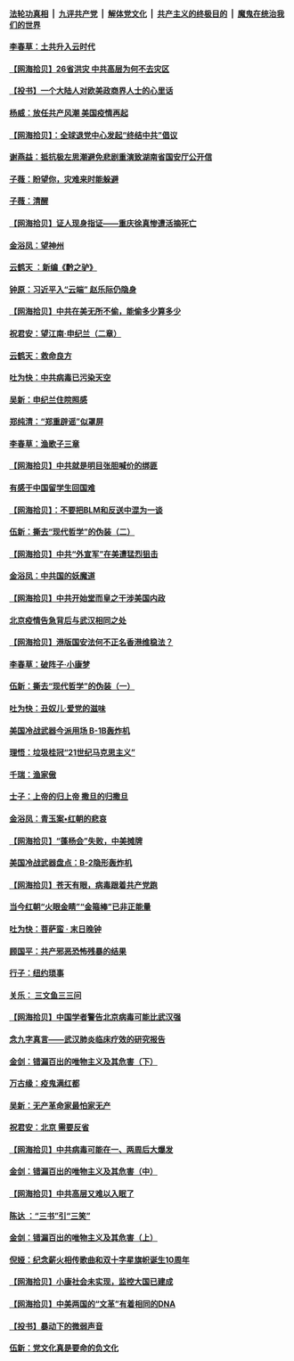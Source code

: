 ####  [法轮功真相](../../../../basic/blob/master/README.md?t=07011831) &nbsp;|&nbsp; [九评共产党](../../../../9ping.md/blob/master/README.md?t=07011831) &nbsp;|&nbsp; [解体党文化](../../../../jtdwh.md/blob/master/README.md?t=07011831)  &nbsp;|&nbsp; [共产主义的终极目的](../../../../gczydzjmd.md/blob/master/README.md?t=07011831) &nbsp;|&nbsp; [魔鬼在统治我们的世界](../../../../mgztzwmdsj.md/blob/master/README.md?t=07011831) 

#### [李春草：土共升入云时代](../pages/nsc993/n12223920.md?t=07011831) 

#### [【网海拾贝】26省洪灾 中共高层为何不去灾区](../pages/nsc993/n12223360.md?t=07011831) 

#### [【投书】一个大陆人对欧美政商界人士的心里话](../pages/nsc993/n12221489.md?t=07011831) 

#### [杨威：放任共产风潮 美国疫情再起](../pages/nsc993/n12220695.md?t=07011831) 

#### [【网海拾贝】：全球退党中心发起“终结中共”倡议](../pages/nsc993/n12220970.md?t=07011831) 

#### [谢燕益：抵抗极左思潮避免悲剧重演致湖南省国安厅公开信](../pages/nsc993/n12218887.md?t=07011831) 

#### [子薇：盼望你，灾难来时能躲避](../pages/nsc993/n12218425.md?t=07011831) 

#### [子薇：清醒](../pages/nsc993/n12218396.md?t=07011831) 

#### [【网海拾贝】证人现身指证——重庆徐真惨遭活摘死亡](../pages/nsc993/n12218278.md?t=07011831) 

#### [金浴凤：望神州](../pages/nsc993/n12218049.md?t=07011831) 

#### [云鹤天 ：新编《黔之驴》](../pages/nsc993/n12218038.md?t=07011831) 

#### [钟原：习近平入“云端” 赵乐际仍隐身](../pages/nsc993/n12217720.md?t=07011831) 

#### [【网海拾贝】中共在美无所不偷，能偷多少算多少](../pages/nsc993/n12216875.md?t=07011831) 

#### [祝君安：望江南·申纪兰（二章）](../pages/nsc993/n12216556.md?t=07011831) 

#### [云鹤天：救命良方](../pages/nsc993/n12216543.md?t=07011831) 

#### [吐为快：中共病毒已污染天空](../pages/nsc993/n12215786.md?t=07011831) 

#### [吴新：申纪兰住院照感](../pages/nsc993/n12215730.md?t=07011831) 

#### [郑纯清：“郑重辟谣”似罩屏](../pages/nsc993/n12215700.md?t=07011831) 

#### [李春草：渔歌子三章](../pages/nsc993/n12215653.md?t=07011831) 

#### [【网海拾贝】中共就是明目张胆喊价的绑匪](../pages/nsc993/n12215381.md?t=07011831) 

#### [有感于中国留学生回国难](../pages/nsc993/n12212960.md?t=07011831) 

#### [【网海拾贝】：不要把BLM和反送中混为一谈](../pages/nsc993/n12213076.md?t=07011831) 

#### [伍新：撕去“现代哲学”的伪装（二）](../pages/nsc993/n12211310.md?t=07011831) 

#### [【网海拾贝】中共“外宣军”在美遭猛烈狙击](../pages/nsc993/n12211190.md?t=07011831) 

#### [金浴凤：中共国的妖魔道](../pages/nsc993/n12208163.md?t=07011831) 

#### [【网海拾贝】中共开始堂而皇之干涉美国内政](../pages/nsc993/n12205646.md?t=07011831) 

#### [北京疫情告急背后与武汉相同之处](../pages/nsc993/n12201610.md?t=07011831) 

#### [【网海拾贝】港版国安法何不正名香港维稳法？](../pages/nsc993/n12203675.md?t=07011831) 

#### [李春草：破阵子·小康梦](../pages/nsc993/n12202996.md?t=07011831) 

#### [伍新：撕去“现代哲学”的伪装（一）](../pages/nsc993/n12202666.md?t=07011831) 

#### [吐为快：丑奴儿·爱党的滋味](../pages/nsc993/n12202630.md?t=07011831) 

#### [美国冷战武器今派用场 B-1B轰炸机](../pages/nsc993/n12202368.md?t=07011831) 

#### [理悟：垃圾桂冠“21世纪马克思主义”](../pages/nsc993/n12201220.md?t=07011831) 

#### [千瑞：渔家傲](../pages/nsc993/n12201174.md?t=07011831) 

#### [士子：上帝的归上帝 撒旦的归撒旦](../pages/nsc993/n12199902.md?t=07011831) 

#### [金浴凤：青玉案•红朝的悲哀](../pages/nsc993/n12199650.md?t=07011831) 

#### [【网海拾贝】“蓬杨会”失败，中美摊牌](../pages/nsc993/n12199598.md?t=07011831) 

#### [美国冷战武器盘点：B-2隐形轰炸机](../pages/nsc993/n12199226.md?t=07011831) 

#### [【网海拾贝】苍天有眼，病毒跟着共产党跑](../pages/nsc993/n12197648.md?t=07011831) 

#### [当今红朝“火眼金睛”“金箍棒”已非正能量](../pages/nsc993/n12196834.md?t=07011831) 

#### [吐为快：菩萨蛮 · 末日晚钟](../pages/nsc993/n12196689.md?t=07011831) 

#### [顾国平：共产邪恶恐怖残暴的结果](../pages/nsc993/n12195238.md?t=07011831) 

#### [行子：纽约琐事](../pages/nsc993/n12194752.md?t=07011831) 

#### [关乐： 三文鱼三三问](../pages/nsc993/n12194626.md?t=07011831) 

#### [【网海拾贝】中国学者警告北京病毒可能比武汉强](../pages/nsc993/n12193964.md?t=07011831) 

#### [念九字真言——武汉肺炎临床疗效的研究报告](../pages/nsc993/n12190804.md?t=07011831) 

#### [金剑：错漏百出的唯物主义及其危害（下）](../pages/nsc993/n12191909.md?t=07011831) 

#### [万古缘：疫鬼满红都](../pages/nsc993/n12191847.md?t=07011831) 

#### [吴新：无产革命家最怕家无产](../pages/nsc993/n12191806.md?t=07011831) 

#### [祝君安：北京 需要反省](../pages/nsc993/n12191766.md?t=07011831) 

#### [【网海拾贝】中共病毒可能在一、两周后大爆发](../pages/nsc993/n12190517.md?t=07011831) 

#### [金剑：错漏百出的唯物主义及其危害（中）](../pages/nsc993/n12188778.md?t=07011831) 

#### [【网海拾贝】中共高层又难以入眠了](../pages/nsc993/n12188425.md?t=07011831) 

#### [陈达 ：“三书”引“三笑”](../pages/nsc993/n12187929.md?t=07011831) 

#### [金剑：错漏百出的唯物主义及其危害（上）](../pages/nsc993/n12186502.md?t=07011831) 

#### [倪娅：纪念薪火相传歌曲和双十字星旗帜诞生10周年](../pages/nsc993/n12186439.md?t=07011831) 

#### [【网海拾贝】小康社会未实现，监控大国已建成](../pages/nsc993/n12185468.md?t=07011831) 

#### [【网海拾贝】中美两国的“文革”有着相同的DNA](../pages/nsc993/n12184487.md?t=07011831) 

#### [【投书】暴动下的微弱声音](../pages/nsc993/n12183493.md?t=07011831) 

#### [伍新：党文化真是要命的负文化](../pages/nsc993/n12182742.md?t=07011831) 

